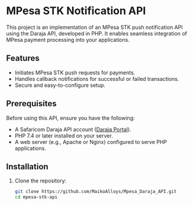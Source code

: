 # MPesa STK Notification API  

This project is an implementation of an MPesa STK push notification API using the Daraja API, developed in PHP. It enables seamless integration of MPesa payment processing into your applications.  

## Features  
- Initiates MPesa STK push requests for payments.  
- Handles callback notifications for successful or failed transactions.  
- Secure and easy-to-configure setup.  

## Prerequisites  
Before using this API, ensure you have the following:  
- A Safaricom Daraja API account ([Daraja Portal](https://developer.safaricom.co.ke/)).  
- PHP 7.4 or later installed on your server.  
- A web server (e.g., Apache or Nginx) configured to serve PHP applications.  

## Installation  

1. Clone the repository:  
   ```bash
   git clone https://github.com/MaikoAlloys/Mpesa_Daraja_API.git 
   cd mpesa-stk-api  

